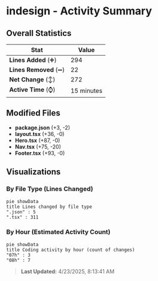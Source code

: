 # indesign - Activity Summary 

## Overall Statistics

| Stat                   | Value                                                             |
| ---------------------- | ----------------------------------------------------------------- |
| **Lines Added** (➕)   | 294                                          |
| **Lines Removed** (➖) | 22                                        |
| **Net Change** (↕)    | 272                |
| **Active Time** (⌚)   | 15 minutes |


## Modified Files
- **package.json** (+3, -2)
- **layout.tsx** (+36, -0)
- **Hero.tsx** (+87, -0)
- **Nav.tsx** (+75, -20)
- **Footer.tsx** (+93, -0)

## Visualizations

### By File Type (Lines Changed)

```mermaid
pie showData
title Lines changed by file type
".json" : 5
".tsx" : 311
```

### By Hour (Estimated Activity Count)

```mermaid
pie showData
title Coding activity by hour (count of changes)
"07h" : 3
"08h" : 7
```


> **Last Updated:** 4/23/2025, 8:13:41 AM